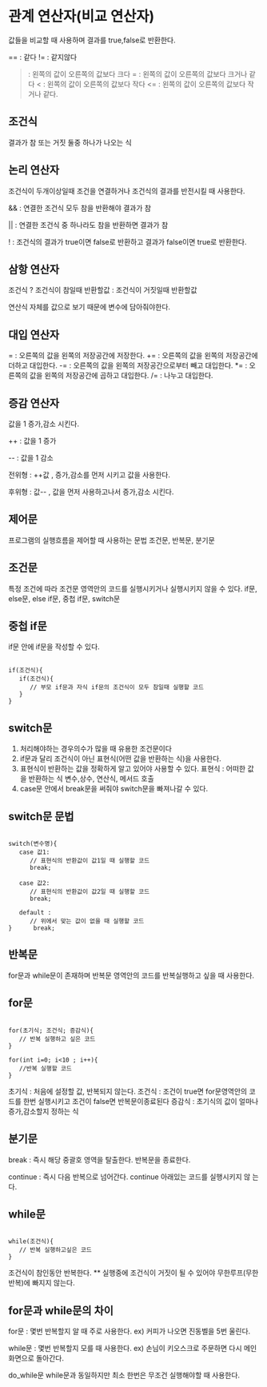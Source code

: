 # 관계 연산자(비교 연산자)
   값들을 비교할 때 사용하며 결과를 true,false로 반환한다.

== : 같다
!= : 같지않다
> : 왼쪽의 값이 오른쪽의 값보다 크다
>= : 왼쪽의 값이 오른쪽의 값보다 크거나 같다
< : 왼쪽의 값이 오른쪽의 값보다 작다
<= : 왼쪽의 값이 오른쪽의 값보다 작거나 같다.

## 조건식
   결과가 참 또는 거짓 둘중 하나가 나오는 식

## 논리 연산자
   조건식이 두개이상일때 조건을 연결하거나 조건식의 결과를 반전시킬 때 사용한다.

   && : 연결한 조건식 모두 참을 반환해야 결과가 참

   || : 연결한 조건식 중 하나라도 참을 반환하면 결과가 참
   
   ! : 조건식의 결과가 true이면 false로 반환하고
       결과가 false이면 true로 반환한다.
## 삼항 연산자
   조건식 ? 조건식이 참일때 반환할값 : 조건식이 거짓일때 반환할값

   연산식 자체를 값으로 보기 때문에 변수에 담아줘야한다.

## 대입 연산자
   = : 오른쪽의 값을 왼쪽의 저장공간에 저장한다.
   += : 오른쪽의 값을 왼쪽의 저장공간에 더하고 대입한다.
   -= : 오른쪽의 값을 왼쪽의 저장공간으로부터 빼고 대입한다.
   *= : 오른쪽의 값을 왼쪽의 저장공간에 곱하고 대입한다.
   /= : 나누고 대입한다.

## 증감 연산자
   값을 1 증가,감소 시킨다.

   ++ : 값을 1 증가

   -- : 값을 1 감소

   전위형 : ++값 , 증가,감소를 먼저 시키고 값을 사용한다.

   후위형 : 값-- , 값을 먼저 사용하고나서 증가,감소 시킨다.

## 제어문
   프로그램의 실행흐름을 제어할 때 사용하는 문법
   조건문, 반복문, 분기문

## 조건문
   특정 조건에 따라 조건문 영역안의 코드를 실행시키거나 실행시키지 않을 수 있다.
   if문, else문, else if문, 중첩 if문, switch문

## 중첩 if문
   if문 안에 if문을 작성할 수 있다.
<pre><code>
if(조건식){
   if(조건식){
      // 부모 if문과 자식 if문의 조건식이 모두 참일때 실행할 코드
   }
}
</code></pre>
## switch문
   1. 처리해야하는 경우의수가 많을 때 유용한 조건문이다
   2. if문과 달리 조건식이 아닌 표현식(어떤 값을 반환하는 식)을 사용한다.
   3. 표현식이 반환하는 값을 정확하게 알고 있어야 사용할 수 있다.
   표현식 : 어떠한 값을 반환하는 식
   변수,상수, 연산식, 메서드 호출
   4. case문 안에서 break문을 써줘야 switch문을 빠져나갈 수 있다.

## switch문 문법
<pre><code>
switch(변수명){  
   case 값1:
      // 표현식의 반환값이 값1일 때 실행할 코드
      break;

   case 값2:
      // 표현식의 반환값이 값2일 때 실행할 코드
      break;

   default : 
      // 위에서 맞는 값이 없을 때 실행할 코드
}      break;
</code></pre>
## 반복문
   for문과 while문이 존재하며
   반복문 영역안의 코드를 반복실행하고 싶을 때 사용한다.

## for문
<pre><code>
for(초기식; 조건식; 증감식){
   // 반복 실행하고 싶은 코드
}

for(int i=0; i<10 ; i++){
   //반복 실행할 코드
}
</code></pre>
초기식 : 처음에 설정할 값, 반복되지 않는다.
조건식 : 조건이 true면 for문영역안의 코드를 한번 실행시키고 조건이 false면 반복문이종료된다
증감식 : 초기식의 값이 얼마나 증가,감소할지 정하는 식

## 분기문
   break : 즉시 해당 중괄호 영역을 탈출한다. 반복문을 종료한다.

   continue : 즉시 다음 반복으로 넘어간다. continue 아래있는 코드를 실행시키지 않        는다.

## while문
<pre><code>
while(조건식){
   // 반복 실행하고싶은 코드
}
</code></pre>
조건식이 참인동안 반복한다.
** 실행중에 조건식이 거짓이 될 수 있어야 무한루프(무한반복)에 빠지지 않는다.

## for문과 while문의 차이
   for문 : 몇번 반복할지 알 때 주로 사용한다.
   ex) 커피가 나오면 진동벨을 5번 울린다.

   while문 : 몇번 반복할지 모를 때 사용한다.
   ex) 손님이 키오스크로 주문하면 다시 메인화면으로 돌아간다.

do_while문
   while문과 동일하지만 최소 한번은 무조건 실행해야할 때 사용한다.

